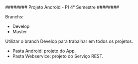 ########
Projeto Android - PI 4° Semestre
########

Branchs:
- Develop
- Master

Utilizar o branch Develop para trabalhar em todos os projetos.

- Pasta Android: projeto do App.
- Pasta Webservice: projeto do Serviço REST.

